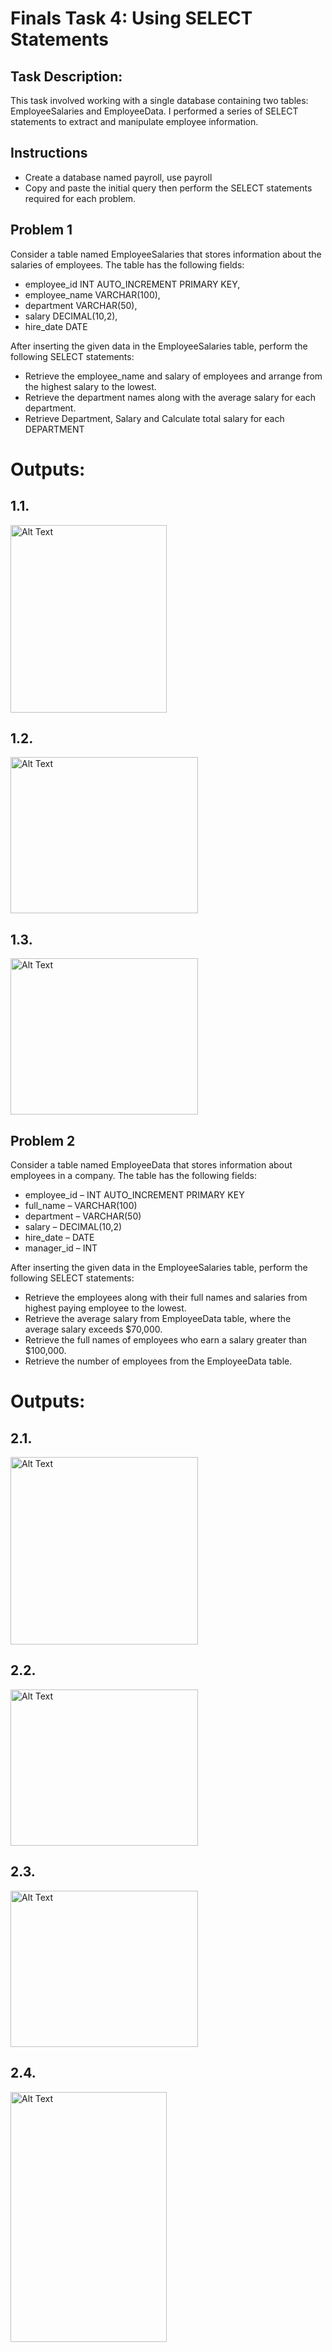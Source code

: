# Finals Task 4: Using SELECT Statements
## Task Description:
This task involved working with a single database containing two tables: EmployeeSalaries and EmployeeData. I performed a series of SELECT statements to extract and manipulate employee information.

## Instructions
- Create a database named payroll, use payroll
- Copy and paste the initial query then perform the SELECT statements required for each problem.

## Problem 1
Consider a table named EmployeeSalaries that stores information about the salaries of employees. The table has the following fields:
- employee_id INT AUTO_INCREMENT PRIMARY KEY,
- employee_name VARCHAR(100),
- department VARCHAR(50),
- salary DECIMAL(10,2),
- hire_date DATE

After inserting the given data in the EmployeeSalaries table, perform the following SELECT statements:
- Retrieve the employee_name and salary of employees and arrange from the highest salary to the lowest.
- Retrieve the department names along with the average salary for each department.
- Retrieve Department, Salary and Calculate total salary for each DEPARTMENT

# Outputs:
## 1.1.
<img src="images/1.1.png" alt="Alt Text" width="250" height="300">

## 1.2.
<img src="images/1.2.png" alt="Alt Text" width="300" height="250">

## 1.3.
<img src="images/1.3.png" alt="Alt Text" width="300" height="250">

## Problem 2
Consider a table named EmployeeData that stores information about employees in a company. The table has the following fields:
- employee_id – INT AUTO_INCREMENT PRIMARY KEY
- full_name – VARCHAR(100)
- department – VARCHAR(50)
- salary – DECIMAL(10,2)
- hire_date – DATE
- manager_id – INT

After inserting the given data in the EmployeeSalaries table, perform the following SELECT statements:
- Retrieve the employees along with their full names and salaries from highest paying employee to the lowest.
- Retrieve the average salary from EmployeeData table, where the average salary exceeds $70,000.
- Retrieve the full names of employees who earn a salary greater than $100,000.
- Retrieve the number of employees from the EmployeeData table.

# Outputs:
## 2.1.
<img src="images/2.1.png" alt="Alt Text" width="300" height="300">

## 2.2.
<img src="images/2.2.png" alt="Alt Text" width="300" height="250">

## 2.3.
<img src="images/2.3.png" alt="Alt Text" width="300" height="250">

## 2.4.
<img src="images/2.4.png" alt="Alt Text" width="250" height="400">

